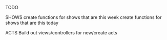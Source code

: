 TODO


SHOWS
create functions for shows that are this week
create functions for shows that are this today


ACTS
Build out views/controllers for new/create acts



